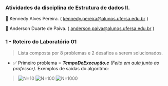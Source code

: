 ### **Atividades da disciplina de Estrutura de dados II.**

:small_blue_diamond: Kennedy Alves Pereira. ( <kennedy.pereira@alunos.ufersa.edu.br> )

:small_blue_diamond: Anderson Duarte de Paiva. ( <anderson.paiva@alunos.ufersa.edu.br> )

### **1 - Roteiro do Laboratório 01**
 
 >  Lista composta por 8 problemas e 2 desafios a serem solucionados.

- :white_check_mark: Primeiro problema = ***TempoDeExecução.c*** *(Feito em aula junto ao professor)*.
Exemplos de saidas do algoritmo:

> ![N=10](https://user-images.githubusercontent.com/75337290/158283808-5a7c45d5-7479-48f2-9bcf-8a4f91dd7444.png)
> ![N=100](https://user-images.githubusercontent.com/75337290/158285255-e7734c7a-8406-4ed9-8d42-31072d67e23c.png)
> ![N=1000](https://user-images.githubusercontent.com/75337290/158285258-a6acb558-f7f3-4496-9f9f-6ce705c2d0f1.png)

 
